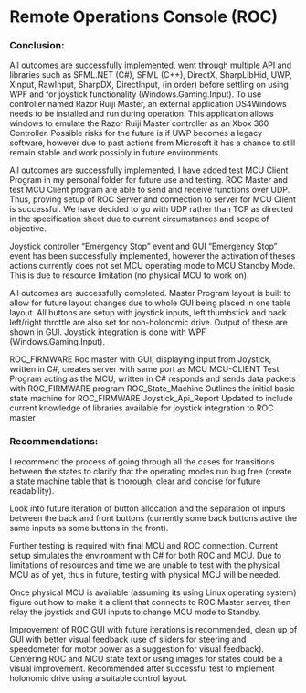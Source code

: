 # Remote Operations Console (ROC)
 
### Conclusion:

All outcomes are successfully implemented, went through multiple API and libraries such as SFML.NET (C#), SFML (C++), DirectX, SharpLibHid, UWP, Xinput, RawInput, SharpDX, DirectInput,  (in order) before settling on using WPF and for joystick functionality (Windows.Gaming.Input). To use controller named Razor Ruiji Master, an external application DS4Windows needs to be installed and run during operation. This application allows windows to emulate the Razor Ruiji Master controller as an Xbox 360 Controller. Possible risks for the future is if UWP becomes a legacy software, however due to past actions from Microsoft it has a chance to still remain stable and work possibly in future environments.  

All outcomes are successfully implemented, I have added test MCU Client Program in my personal folder for future use and testing. ROC Master and test MCU Client program are able to send and receive functions over UDP. Thus, proving setup of ROC Server and connection to server for MCU Client is successful. We have decided to go with UDP rather than TCP as directed in the specification sheet due to current circumstances and scope of objective.

Joystick controller “Emergency Stop” event and GUI “Emergency Stop” event has been successfully implemented, however the activation of theses actions currently does not set MCU operating mode to MCU Standby Mode. This is due to resource limitation (no physical MCU to work on).

All outcomes are successfully completed. Master Program layout is built to allow for future layout changes due to whole GUI being placed in one table layout. All buttons are setup with joystick inputs, left thumbstick and back left/right throttle are also set for non-holonomic drive. Output of these are shown in GUI. Joystick integration is done with WPF (Windows.Gaming.Input).

ROC_FIRMWARE	Roc master with GUI, displaying input from Joystick, written in C#, creates server with same port as MCU
MCU-CLIENT	Test Program acting as the MCU, written in C# responds and sends data packets with ROC_FIRMWARE program
ROC_State_Machine	Outlines the initial basic state machine for ROC_FIRMWARE
Joystick_Api_Report	Updated to include current knowledge of libraries available for joystick integration to ROC master


### Recommendations:

I recommend the process of going through all the cases for transitions between the states to clarify that the operating modes run bug free (create a state machine table that is thorough, clear and concise for future readability).

Look into future iteration of button allocation and the separation of inputs between the back and front buttons (currently some back buttons active the same inputs as some buttons in the front).

Further testing is required with final MCU and ROC connection. Current setup simulates the environment with C# for both ROC and MCU. Due to limitations of resources and time we are unable to test with the physical MCU as of yet, thus in future, testing with physical MCU will be needed.

Once physical MCU is available (assuming its using Linux operating system) figure out how to make it a client that connects to ROC Master server, then relay the joystick and GUI inputs to change MCU mode to Standby. 

Improvement of ROC GUI with future iterations is recommended, clean up of GUI with better visual feedback (use of sliders for steering and speedometer for motor power as a suggestion for visual feedback). Centering ROC and MCU state text or using images for states could be a visual improvement. Recommended after successful test to implement holonomic drive using a suitable control layout. 

